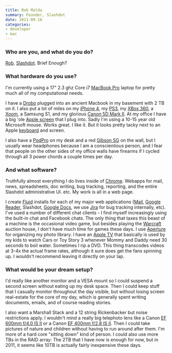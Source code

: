 ```yaml
---
title: Rob Malda
summary: Founder, Slashdot
date: 2011-09-16
categories:
- developer
- mac
---
```


### Who are you, and what do you do?

[Rob](http://cmdrtaco.net/ "Rob's website."). [Slashdot](http://slashdot.org/ "News for nerds."). Brief Enough?

### What hardware do you use?

I'm currently using a 17" 2.3 ghz Core i7 [MacBook Pro][macbook-pro] laptop for pretty much all of my computational needs.

I have a [Drobo][] plugged into an ancient Macbook in my basement with 2 TB on it. I also put a lot of miles on my [iPhone 4][iphone-4], my [PS3][], my [XBox 360][xbox-360], a [Xoom][], a Samsung S1, and my glorious [Canon 5D Mark II][eos-5d-mark-ii]. At my office I have a big 'ole [Apple screen][cinema-display] that I plug into. Sadly I'm using a 10-15 year old Microsoft mouse. Works great. I like it. But it looks pretty tacky next to an Apple [keyboard][] and screen.

I also have a [PodPro][pod-pro] on my desk and a red [Gibson SG][sg-standard] on the wall, but I usually wear headphones because I am a conscientious person, and I fear that people on the other sides of my office walls have firearms if I cycled through all 3 power chords a couple times per day.

### And what software?

Truthfully almost everything I do lives inside of [Chrome][]. Webapps for mail, news, spreadsheets, doc writing, bug tracking, reporting, and the entire Slashdot administrative UI. etc. My work is all in a web page.

I create [Fluid][] installs for each of my major web applications ([Mail][gmail], [Google Reader][google-reader], Slashdot, [Google Docs][google-docs], we use [Jira][] for bug tracking internally, etc). I've used a number of different chat clients - I find myself increasingly using the built-in chat and Facebook chats. The only thing that taxes this beast of a machine is the occasional video game, but besides playing the [Warcraft][wow] auction house, I don't have much time for games these days. I use [Aperture][] for organizing my photo library. I have an [Apple TV][apple-tv] that basically is used by my kids to watch Cars or Toy Story 3 whenever Mommy and Daddy need 30 seconds to boil water. Sometimes I rip a DVD. This thing transcodes videos at 3-4x the actual frame rates, although it sure does get the fans spinning up. I wouldn't recommend leaving it directly on your lap.

### What would be your dream setup?

I'd really like another monitor and a VESA mount so I could suspend a second screen without eating up my desk space. Then I could keep stuff that I casually monitor throughout the day visible, but without losing screen real-estate for the core of my day, which is generally spent writing documents, emails, and of course reading stories.

I also want a Marshall Stack and a 12 string Rickenbacker but noise restrictions apply. I wouldn't mind a really big telephoto lens like a Canon [EF 600mm f/4.0 IS II][ef-600mm-f4l-is-usm] or a Canon [EF 400mm f/2.8 IS II][ef-400mm-f2.8l-is-ii-usm]. Then I could take pictures of nature and children without having to run around after them. I'm more of a hard core "sitting down" kind of person. I could also use more TBs in the RAID array: The 2TB that I have now is enough for now, but in 2011, it seems like 10TB is actually fairly inexpensive these days.

[aperture]: https://en.wikipedia.org/wiki/Aperture_(software) "Photo editing and management software for Mac OS X."
[apple-tv]: https://en.wikipedia.org/wiki/Apple_TV "A device for viewing media on a TV."
[chrome]: https://www.google.com/intl/en/chrome/ "A WebKit-based browser, where each tab runs in its own thread."
[cinema-display]: https://en.wikipedia.org/wiki/Apple_Cinema_Display "An LCD display."
[drobo]: https://en.wikipedia.org/wiki/Drobo "A hardware-based backup system."
[ef-400mm-f2.8l-is-ii-usm]: http://web.archive.org/web/20151011191421/http://www.usa.canon.com:80/cusa/consumer/products/cameras/ef_lens_lineup/ef_400mm_f_2_8l_is_ii_usm "A super telephoto lens for cameras."
[ef-600mm-f4l-is-usm]: http://web.archive.org/web/20210801045211/https://www.usa.canon.com/cusa/consumer/products/cameras/ef_lens_lineup/ef_600mm_f_4l_is_usm "A super telephoto lens for cameras."
[eos-5d-mark-ii]: http://web.archive.org/web/20151104220940/http://www.usa.canon.com/cusa/support/consumer/eos_slr_camera_systems/eos_digital_slr_cameras/eos_5d_mark_ii "A 21 megapixel DSLR."
[fluid]: https://fluidapp.com/ "A WebKit-based application for creating Site Specific Browsers."
[gmail]: https://mail.google.com/mail/u/0/ "Web-based email."
[google-docs]: https://en.wikipedia.org/wiki/Google_Docs "A web-based office suite."
[google-reader]: https://en.wikipedia.org/wiki/Google_Reader "A web-based feed reader."
[iphone-4]: https://en.wikipedia.org/wiki/IPhone_4 "A smartphone."
[jira]: https://www.atlassian.com/software/jira "Issue/project tracking software."
[keyboard]: https://www.apple.com/us/shop/goto/mac/accessories "The keyboard."
[macbook-pro]: https://www.apple.com/macbook-pro/ "A laptop."
[pod-pro]: https://line6.com/legacy/podpro "Hardware for creating guitar sounds."
[ps3]: https://www.playstation.com/en-us/ "A shiny gaming console from Sony."
[sg-standard]: http://web.archive.org/web/20190108092808/http://www.gibson.com:80/products/electric-guitars/sg/gibson-usa/sg-standard.aspx "An electric guitar."
[wow]: http://web.archive.org/web/20230215153957/https://worldofwarcraft.com/en-us/ "A fantasy MMORPG."
[xbox-360]: http://web.archive.org/web/20131008213618/http://www.xbox.com/en-US/xbox360 "A gaming console."
[xoom]: https://en.wikipedia.org/wiki/Motorola_Xoom "An Android-based tablet."
